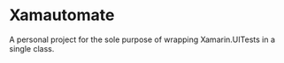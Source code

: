 # Xamautomate

A personal project for the sole purpose of wrapping Xamarin.UITests in a single class.
